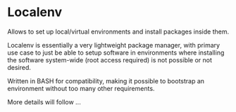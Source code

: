 # Localenv

Allows to set up local/virtual environments and install packages inside
them.

Localenv is essentially a very lightweight package manager, with primary use
case to just be able to setup software in environments where installing the
software system-wide (root access required) is not possible or not desired.

Written in BASH for compatibility, making it possible to bootstrap an
environment without too many other requirements.

More details will follow ...

